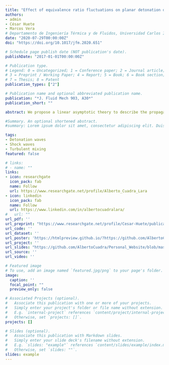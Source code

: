 ```yaml
---
title: "Effect of equivalence ratio fluctuations on planar detonation discontinuities"
authors:
- admin
- César Huete
- Marcos Vera
# Departamento de Ingeniería Térmica y de Fluidos, Universidad Carlos III de Madrid, 28911 Leganés, Spain
date: "2020-07-29T00:00:00Z"
doi: "https://doi.org/10.1017/jfm.2020.651"

# Schedule page publish date (NOT publication's date).
publishDate: "2017-01-01T00:00:00Z"

# Publication type.
# Legend: 0 = Uncategorized; 1 = Conference paper; 2 = Journal article;
# 3 = Preprint / Working Paper; 4 = Report; 5 = Book; 6 = Book section;
# 7 = Thesis; 8 = Patent
publication_types: ["2"]

# Publication name and optional abbreviated publication name.
publication: "*J. Fluid Mech 903, A30*"
publication_short: ""

abstract: We propose a linear asymptotic theory to describe the propagation of planar detonation fronts through heterogeneous mixtures of reactive gases consisting of random fluctuations in the fuel mass fraction. The analysis starts with the derivation of the transfer functions that relate the upstream fuel mass fraction inhomogeneities with the burnt-gas perturbations via normal mode analysis. These results are then used in a Fourier analysis of a detonation wave interacting with two- and three-dimensional isotropic heterogeneous fields. This yields integral formulae for the turbulent kinetic energy, sonic energy and averaged vorticity and entropy production rates. Second-order corrections for the turbulent Rankine–Hugoniot conditions are also obtained, along with analytical expressions for the deviation of the detonation velocity with respect to that of the equivalent homogeneous mixture. Upstream inhomogeneities are found to speed up the detonation front in the vast majority of scenarios studied, with a velocity amplification factor that depends on the properties of the fuel–air mixture, particularly on the variation of the density and the heat release with the fuel mass fraction.

#Summary. An optional shortened abstract.
#summary: Lorem ipsum dolor sit amet, consectetur adipiscing elit. Duis posuere tellus ac convallis placerat. Proin tincidunt magna sed ex sollicitudin condimentum.

tags:
- Detonation waves
- Shock waves
- Turbulent mixing
featured: false

# links:
# - name: ""
links:
- icon: researchgate
  icon_pack: fab
  name: Follow
  url: https://www.researchgate.net/profile/Alberto_Cuadra_Lara
- icon: linkedin
  icon_pack: fab
  name: Follow
  url: https://www.linkedin.com/in/albertocuadralara/
#   url: ""
url_pdf: ''
url_preprint: "https://www.researchgate.net/profile/Cesar-Huete/publication/343384770_Effect_of_equivalence_ratio_fluctuations_on_planar_detonation_discontinuities/links/5f4130e5299bf13404e138e1/Effect-of-equivalence-ratio-fluctuations-on-planar-detonation-discontinuities.pdf?_sg%5B0%5D=qmbEP6uV4rwOVkRlNz_pXzVpmGu9hh2GZH7SlwX5i_T6w_Mzsvi3yLbtwKOix9opE74wza7xQIYKIIKdvzA0kQ.jLQRPX0QVCKKbivLRo78NoUVe4fBV5ygEyHZJvtP-GbeUlMqR-EmXQhvq4hSxYEEgkSuHAmRM6xhGbYmxtursw&_sg%5B1%5D=Et4241s4wlMZgMwvMyvWnHQUAIdRrQVx-h4prpfU4EIx9Oi2Yuvi5L8LMdBcPz8LG1Yyr5Isov1URupYr7Ye8OcfS14OBRh9MXIzgxf9lvQl.jLQRPX0QVCKKbivLRo78NoUVe4fBV5ygEyHZJvtP-GbeUlMqR-EmXQhvq4hSxYEEgkSuHAmRM6xhGbYmxtursw&_sg%5B2%5D=JE2kaL1r1xU6cpS0nKcIN9PhWhic-vvHeLXctb24jQ7CDJxOarAheKsWqYRrb_hqzTthYfr0prBH6R8.Q14vWS8Yr9RI0da6QTYjq9AtsOmmsHa4ObYSgPflmAqo3NtkI2Q7ywRkAtrXEAo-DNBH4L-h6cUnTWlJZ44_VA&_iepl="
url_code: ''
url_dataset: ''
url_poster: 'https://htmlpreview.github.io/?https://github.com/AlbertoCuadra/Personal_Website/blob/master/content/publication/cuadra2020/poster_betterport_ICTAM.html'
url_project: ''
url_slides: "https://github.com/AlbertoCuadra/Personal_Website/blob/master/content/publication/cuadra2020/Slides_ICTAM2021.pdf"
url_source: ''
url_video: ''

# Featured image
# To use, add an image named `featured.jpg/png` to your page's folder. 
image:
  caption: ''
  focal_point: ""
  preview_only: false

# Associated Projects (optional).
#   Associate this publication with one or more of your projects.
#   Simply enter your project's folder or file name without extension.
#   E.g. `internal-project` references `content/project/internal-project/index.md`.
#   Otherwise, set `projects: []`.
projects: []

# Slides (optional).
#   Associate this publication with Markdown slides.
#   Simply enter your slide deck's filename without extension.
#   E.g. `slides: "example"` references `content/slides/example/index.md`.
#   Otherwise, set `slides: ""`.
slides: example
---
```



<div id="adobe-dc-view" style="width: 100vw; position: relative; left: 50%; right: 50%; margin-left: -50vw; margin-right: -50vw;"></div>
<script src="https://documentcloud.adobe.com/view-sdk/main.js"></script>
<script type="text/javascript">
	document.addEventListener("adobe_dc_view_sdk.ready", function(){ 
		var adobeDCView = new AdobeDC.View({clientId: "31e71b637ba2416191506b205bd76fcd", divId: "adobe-dc-view"});
		adobeDCView.previewFile({
			content:{location: {url: "https://github.com/AlbertoCuadra/Personal_Website/blob/master/content/publication/cuadra2020/cuadra2020.pdf"}},
			metaData:{fileName: "cuadra2020.pdf"}
		}, {embedMode: "IN_LINE"});
	});
</script>
